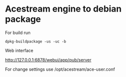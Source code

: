 Acestream engine to debian package
==================================

For build run

```
dpkg-buildpackage -us -uc -b
```

Web interface

http://127.0.0.1:6878/webui/app/pub/server

For change settings use /opt/acestream/ace-user.conf
